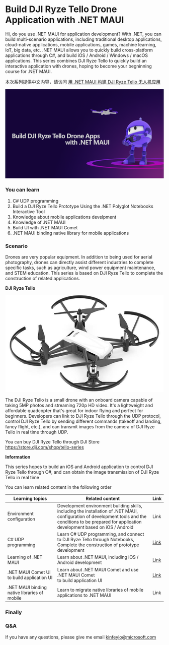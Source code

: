 # **Build DJI Ryze Tello Drone Application with .NET MAUI**


Hi, do you use .NET MAUI for application development? With .NET, you can build multi-scenario applications, including traditional desktop applications, cloud-native applications, mobile applications, games, machine learning, IoT, big data, etc. .NET MAUI allows you to quickly build cross-platform applications through C#, and build iOS / Android / Windows / macOS applications. This series combines DJI Ryze Tello to quickly build an interactive application with drones, hoping to become your begninning course for .NET MAUI.

本次系列提供中文内容，请访问 <a href="./README.zh_cn.md">用 .NET MAUI 构建 DJI Ryze Tello 无人机应用</a>

<img src="./imgs/cover_en.png"/>

### **You can learn**

1. C# UDP programming
2. Build a DJI Ryze Tello Prototype Using the .NET Polyglot Notebooks Interactive Tool
3. Knowledge about mobile applications develpment
4. Knowledge of .NET MAUI 
5. Build UI with .NET MAUI Comet
6. .NET MAUI binding native library for mobile applications

### **Scenario**

Drones are very popular equipment. In addition to being used for aerial photography, drones can directly assist different industries to complete specific tasks, such as agriculture, wind power equipment maintenance, and STEM education. This series is based on DJI Ryze Tello to complete the construction of related applications.

**DJI Ryze Tello**

<div style="text-align:center">
    <img src="./imgs/dji.jpg"/>
</div>

The DJI Ryze Tello is a small drone with an onboard camera capable of taking 5MP photos and streaming 720p HD video. It's a lightweight and affordable quadcopter that's great for indoor flying and perfect for beginners. Developers can link to DJI Ryze Tello through the UDP protocol, control DJI Ryze Tello by sending different commands (takeoff and landing, fancy flight, etc.), and can transmit images from the camera of DJI Ryze Tello in real time through UDP.

You can buy DJI Ryze Tello through DJI Store https://store.dji.com/shop/tello-series

**Information**

This series hopes to build an iOS and Android application to control DJI Ryze Tello through C#, and can obtain the image transmission of DJI Ryze Tello in real time


You can learn related content in the following order

| Learning topics | Related content | Link |
| ----------- | ----------- | ----------- |
| Environment configuration | Development environment building skills, including the installation of .NET MAUI, <br/>configuration of development tools and the conditions to be prepared for application development based on iOS / Android | Link
| C# UDP programming | Learn C# UDP programming, and connect to DJI Ryze Tello through Notebooks, <br/>Complete the construction of prototype development | <a href="./cn/01.UDPwithCSharp.md">Link</a>
| Learning of .NET MAUI | Learn about .NET MAUI, including iOS / Android development | <a href="./cn/02.dotNETMAUIIntro.md">Link</a>
| .NET MAUI Comet UI to build application UI | Learn about .NET MAUI Comet and use .NET MAUI Comet <br/> to build application UI | <a href="./cn/03.dotNETMAUIComet.md">Link</a>
| .NET MAUI binding native libraries of mobile  | Learn to migrate native libraries of mobile applications to .NET MAUI | Link


### **Finally**


### **Q&A**

If you have any questions, please give me email kinfeylo@microsoft.com